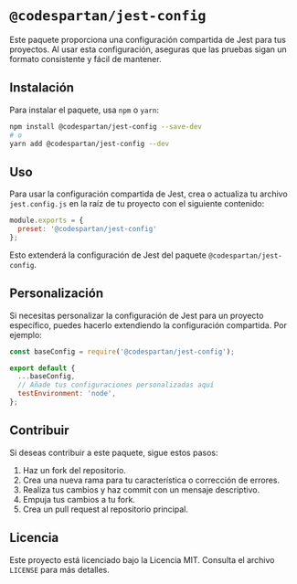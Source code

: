 # `@codespartan/jest-config`

Este paquete proporciona una configuración compartida de Jest para tus proyectos. Al usar esta configuración, aseguras que las pruebas sigan un formato consistente y fácil de mantener.

## Instalación

Para instalar el paquete, usa `npm` o `yarn`:

```sh
npm install @codespartan/jest-config --save-dev
# o
yarn add @codespartan/jest-config --dev
```

## Uso

Para usar la configuración compartida de Jest, crea o actualiza tu archivo `jest.config.js` en la raíz de tu proyecto con el siguiente contenido:

```js
module.exports = {
  preset: '@codespartan/jest-config'
};
```

Esto extenderá la configuración de Jest del paquete `@codespartan/jest-config`.

## Personalización

Si necesitas personalizar la configuración de Jest para un proyecto específico, puedes hacerlo extendiendo la configuración compartida. Por ejemplo:

```js
const baseConfig = require('@codespartan/jest-config');

export default {
  ...baseConfig,
  // Añade tus configuraciones personalizadas aquí
  testEnvironment: 'node',
};
```

## Contribuir

Si deseas contribuir a este paquete, sigue estos pasos:

1. Haz un fork del repositorio.
2. Crea una nueva rama para tu característica o corrección de errores.
3. Realiza tus cambios y haz commit con un mensaje descriptivo.
4. Empuja tus cambios a tu fork.
5. Crea un pull request al repositorio principal.

## Licencia

Este proyecto está licenciado bajo la Licencia MIT. Consulta el archivo `LICENSE` para más detalles.

